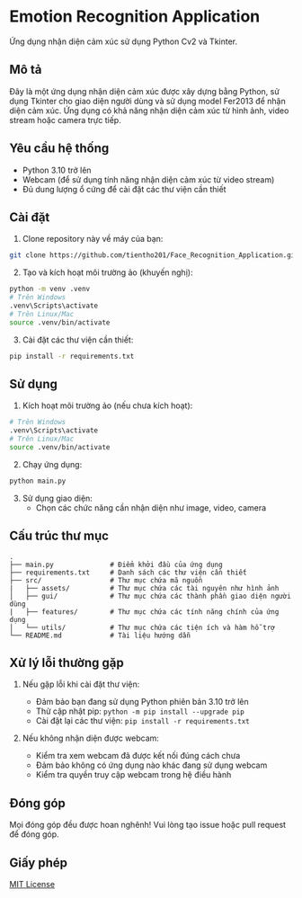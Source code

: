 # Emotion Recognition Application

Ứng dụng nhận diện cảm xúc sử dụng Python Cv2 và Tkinter.

## Mô tả

Đây là một ứng dụng nhận diện cảm xúc được xây dựng bằng Python, sử dụng Tkinter cho giao diện người dùng và sử dụng model Fer2013 để nhận diện cảm xúc. Ứng dụng có khả năng nhận diện cảm xúc từ hình ảnh, video stream hoặc camera trực tiếp.

## Yêu cầu hệ thống

- Python 3.10 trở lên
- Webcam (để sử dụng tính năng nhận diện cảm xúc từ video stream)
- Đủ dung lượng ổ cứng để cài đặt các thư viện cần thiết

## Cài đặt

1. Clone repository này về máy của bạn:
```bash
git clone https://github.com/tientho201/Face_Recognition_Application.git
```

2. Tạo và kích hoạt môi trường ảo (khuyến nghị):
```bash
python -m venv .venv
# Trên Windows
.venv\Scripts\activate
# Trên Linux/Mac
source .venv/bin/activate
```

3. Cài đặt các thư viện cần thiết:
```bash
pip install -r requirements.txt
```

## Sử dụng

1. Kích hoạt môi trường ảo (nếu chưa kích hoạt):
```bash
# Trên Windows
.venv\Scripts\activate
# Trên Linux/Mac
source .venv/bin/activate
```

2. Chạy ứng dụng:
```bash
python main.py
```

3. Sử dụng giao diện:
   - Chọn các chức năng cần nhận diện như image, video, camera

## Cấu trúc thư mục

```
.
├── main.py              # Điểm khởi đầu của ứng dụng
├── requirements.txt     # Danh sách các thư viện cần thiết
├── src/                 # Thư mục chứa mã nguồn
|   ├── assets/          # Thư mục chứa các tài nguyên như hình ảnh
│   ├── gui/             # Thư mục chứa các thành phần giao diện người dùng
|   ├── features/        # Thư mục chứa các tính năng chính của ứng dụng
│   └── utils/           # Thư mục chứa các tiện ích và hàm hỗ trợ
└── README.md            # Tài liệu hướng dẫn
```

## Xử lý lỗi thường gặp

1. Nếu gặp lỗi khi cài đặt thư viện:
   - Đảm bảo bạn đang sử dụng Python phiên bản 3.10 trở lên
   - Thử cập nhật pip: `python -m pip install --upgrade pip`
   - Cài đặt lại các thư viện: `pip install -r requirements.txt`

2. Nếu không nhận diện được webcam:
   - Kiểm tra xem webcam đã được kết nối đúng cách chưa
   - Đảm bảo không có ứng dụng nào khác đang sử dụng webcam
   - Kiểm tra quyền truy cập webcam trong hệ điều hành

## Đóng góp

Mọi đóng góp đều được hoan nghênh! Vui lòng tạo issue hoặc pull request để đóng góp.

## Giấy phép

[MIT License](LICENSE)